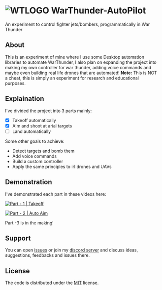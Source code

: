 # ![WTLOGO](https://github.com/therealcyber71/WarThunder-AutoPilot/blob/main/autopilot/img/war_thunder_logo-removebg-preview%20(2).png?raw=true) WarThunder-AutoPilot
An experiment to control fighter jets/bombers, programmatically in War Thunder

## About
This is an experiment of mine where I use some Desktop automation libraries to automate WarThunder, I also plan on expanding the project into making my own controller for war thunder, adding voice commands and maybe even building real life drones that are automated!
**Note:** This is NOT a cheat, this is simply an experiment for research and educational purposes.

## Explaination
I've divided the project into 3 parts mainly:
- [x] Takeoff automatically
- [x] Aim and shoot at arial targets
- [ ] Land automatically

Some other goals to achieve:
* Detect targets and bomb them
* Add voice commands
* Build a custom controller
* Apply the same principles to irl drones and UAVs

## Demonstration

I've demonstrated each part in these videos here: 

[![Part - 1 | Takeoff](https://img.youtube.com/vi/GHQWqg86qcc/0.jpg)](https://www.youtube.com/watch?v=GHQWqg86qcc) 

[![Part - 2 | Auto Aim](https://img.youtube.com/vi/ZvO-6kXUpfM/0.jpg)](https://www.youtube.com/watch?v=ZvO-6kXUpfM)

Part -3 is in the making!

## Support
You can open [issues](https://github.com/therealcyber71/WarThunder-AutoPilot/issues) or join my [discord server](https://discord.gg/JDNAFMkpQN) and discuss ideas, suggestions, feedbacks and issues there.

## License
The code is distributed under the [MIT](https://opensource.org/licenses/MIT) license.
